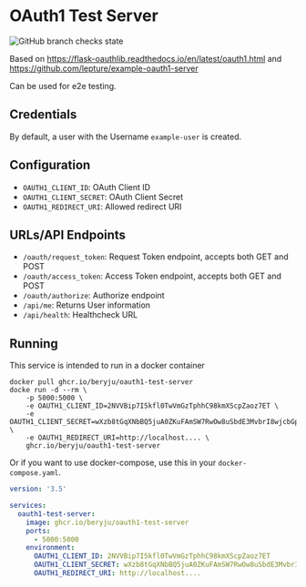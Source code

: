# OAuth1 Test Server

![GitHub branch checks state](https://img.shields.io/github/checks-status/beryju/oauth1-test-server/master?style=flat-square)

Based on https://flask-oauthlib.readthedocs.io/en/latest/oauth1.html and https://github.com/lepture/example-oauth1-server

Can be used for e2e testing.

## Credentials

By default, a user with the Username `example-user` is created.

## Configuration

- `OAUTH1_CLIENT_ID`: OAuth Client ID
- `OAUTH1_CLIENT_SECRET`: OAuth Client Secret
- `OAUTH1_REDIRECT_URI`: Allowed redirect URI

## URLs/API Endpoints

- `/oauth/request_token`: Request Token endpoint, accepts both GET and POST
- `/oauth/access_token`: Access Token endpoint, accepts both GET and POST
- `/oauth/authorize`: Authorize endpoint
- `/api/me`: Returns User information
- `/api/health`: Healthcheck URL

## Running

This service is intended to run in a docker container

```
docker pull ghcr.io/beryju/oauth1-test-server
docke run -d --rm \
    -p 5000:5000 \
    -e OAUTH1_CLIENT_ID=2NVVBip7I5kfl0TwVmGzTphhC98kmXScpZaoz7ET \
    -e OAUTH1_CLIENT_SECRET=wXzb8tGqXNbBQ5juA0ZKuFAmSW7RwOw8uSbdE3MvbrI8wjcbGp \
    -e OAUTH1_REDIRECT_URI=http://localhost.... \
    ghcr.io/beryju/oauth1-test-server
```

Or if you want to use docker-compose, use this in your `docker-compose.yaml`.

```yaml
version: '3.5'

services:
  oauth1-test-server:
    image: ghcr.io/beryju/oauth1-test-server
    ports:
      - 5000:5000
    environment:
      OAUTH1_CLIENT_ID: 2NVVBip7I5kfl0TwVmGzTphhC98kmXScpZaoz7ET
      OAUTH1_CLIENT_SECRET: wXzb8tGqXNbBQ5juA0ZKuFAmSW7RwOw8uSbdE3MvbrI8wjcbGp
      OAUTH1_REDIRECT_URI: http://localhost....
```
